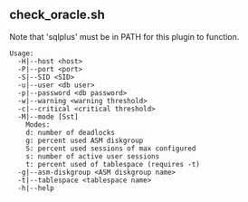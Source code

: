 
## check_oracle.sh
Note that 'sqlplus' must be in PATH for this plugin to function.

    Usage:
      -H|--host <host>
      -P|--port <port>
      -S|--SID <SID>
      -u|--user <db user>
      -p|--password <db password>
      -w|--warning <warning threshold>
      -c|--critical <critical threshold>
      -M|--mode [Sst]
        Modes:
        d: number of deadlocks
        g: percent used ASM diskgroup
        S: percent used sessions of max configured
        s: number of active user sessions
        t: percent used of tablespace (requires -t)
      -g|--asm-diskgroup <ASM diskgroup name>
      -t|--tablespace <tablespace name>
      -h|--help
